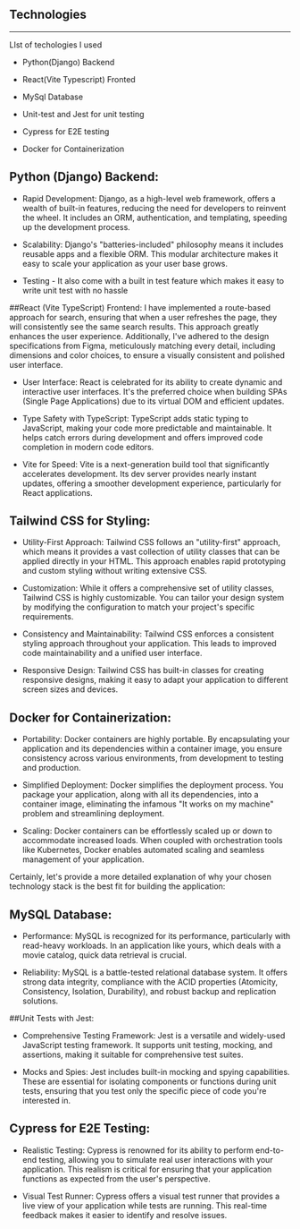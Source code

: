 ## Technologies
***
LIst of techologies I used

- Python(Django) Backend

- React(Vite Typescript) Fronted

- MySql Database

- Unit-test and Jest for unit testing

- Cypress for E2E testing

- Docker for Containerization


## Python (Django) Backend:

- Rapid Development: Django, as a high-level web framework, offers a wealth of built-in features, reducing the need for developers to reinvent the wheel. It includes an ORM, authentication, and templating, speeding up the development process.

- Scalability: Django's "batteries-included" philosophy means it includes reusable apps and a flexible ORM. This modular architecture makes it easy to scale your application as your user base grows.

- Testing - It also come with a built in test feature which makes it easy to write unit test with no hassle

##React (Vite TypeScript) Frontend:
I have implemented a route-based approach for search, ensuring that when a user refreshes the page, they will consistently see the same search results. This approach greatly enhances the user experience. Additionally, I've  adhered to the design specifications from Figma, meticulously matching every detail, including dimensions and color choices, to ensure a visually consistent and polished user interface.


- User Interface: React is celebrated for its ability to create dynamic and interactive user interfaces. It's the preferred choice when building SPAs (Single Page Applications) due to its virtual DOM and efficient updates.

- Type Safety with TypeScript: TypeScript adds static typing to JavaScript, making your code more predictable and maintainable. It helps catch errors during development and offers improved code completion in modern code editors.

- Vite for Speed: Vite is a next-generation build tool that significantly accelerates development. Its dev server provides nearly instant updates, offering a smoother development experience, particularly for React applications.


## Tailwind CSS for Styling:

- Utility-First Approach: Tailwind CSS follows an "utility-first" approach, which means it provides a vast collection of utility classes that can be applied directly in your HTML. This approach enables rapid prototyping and custom styling without writing extensive CSS.

- Customization: While it offers a comprehensive set of utility classes, Tailwind CSS is highly customizable. You can tailor your design system by modifying the configuration to match your project's specific requirements.

- Consistency and Maintainability: Tailwind CSS enforces a consistent styling approach throughout your application. This leads to improved code maintainability and a unified user interface.

- Responsive Design: Tailwind CSS has built-in classes for creating responsive designs, making it easy to adapt your application to different screen sizes and devices.


## Docker for Containerization:

- Portability: Docker containers are highly portable. By encapsulating your application and its dependencies within a container image, you ensure consistency across various environments, from development to testing and production.

- Simplified Deployment: Docker simplifies the deployment process. You package your application, along with all its dependencies, into a container image, eliminating the infamous "It works on my machine" problem and streamlining deployment.

- Scaling: Docker containers can be effortlessly scaled up or down to accommodate increased loads. When coupled with orchestration tools like Kubernetes, Docker enables automated scaling and seamless management of your application.


Certainly, let's provide a more detailed explanation of why your chosen technology stack is the best fit for building the application:


## MySQL Database:

- Performance: MySQL is recognized for its performance, particularly with read-heavy workloads. In an application like yours, which deals with a movie catalog, quick data retrieval is crucial.

- Reliability: MySQL is a battle-tested relational database system. It offers strong data integrity, compliance with the ACID properties (Atomicity, Consistency, Isolation, Durability), and robust backup and replication solutions.

##Unit Tests with Jest:

- Comprehensive Testing Framework: Jest is a versatile and widely-used JavaScript testing framework. It supports unit testing, mocking, and assertions, making it suitable for comprehensive test suites.

- Mocks and Spies: Jest includes built-in mocking and spying capabilities. These are essential for isolating components or functions during unit tests, ensuring that you test only the specific piece of code you're interested in.

## Cypress for E2E Testing:

- Realistic Testing: Cypress is renowned for its ability to perform end-to-end testing, allowing you to simulate real user interactions with your application. This realism is critical for ensuring that your application functions as expected from the user's perspective.

- Visual Test Runner: Cypress offers a visual test runner that provides a live view of your application while tests are running. This real-time feedback makes it easier to identify and resolve issues.

